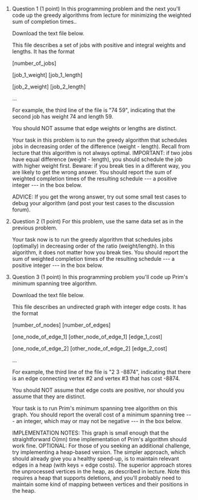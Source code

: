 1. Question 1 (1 point)
    In this programming problem and the next you'll code up the greedy algorithms from lecture for minimizing the weighted sum of completion times..

    Download the text file below.

    This file describes a set of jobs with positive and integral weights and lengths.  It has the format

    [number_of_jobs]

    [job_1_weight] [job_1_length]

    [job_2_weight] [job_2_length]

    ...

    For example, the third line of the file is "74 59", indicating that the second job has weight 74 and length 59.

    You should NOT assume that edge weights or lengths are distinct.

    Your task in this problem is to run the greedy algorithm that schedules jobs in decreasing order of the difference (weight - length).  Recall from lecture that this algorithm is not always optimal.  IMPORTANT: if two jobs have equal difference (weight - length), you should schedule the job with higher weight first.  Beware: if you break ties in a different way, you are likely to get the wrong answer.  You should report the sum of weighted completion times of the resulting schedule --- a positive integer --- in the box below.

    ADVICE: If you get the wrong answer, try out some small test cases to debug your algorithm (and post your test cases to the discussion forum).

2. Question 2 (1 point)
    For this problem, use the same data set as in the previous problem.

    Your task now is to run the greedy algorithm that schedules jobs (optimally) in decreasing order of the ratio (weight/length).  In this algorithm, it does not matter how you break ties.  You should report the sum of weighted completion times of the resulting schedule --- a positive integer --- in the box below.

3. Question 3 (1 point)
    In this programming problem you'll code up Prim's minimum spanning tree algorithm.

    Download the text file below.

    This file describes an undirected graph with integer edge costs.  It has the format

    [number_of_nodes] [number_of_edges]

    [one_node_of_edge_1] [other_node_of_edge_1] [edge_1_cost]

    [one_node_of_edge_2] [other_node_of_edge_2] [edge_2_cost]

    ...

    For example, the third line of the file is "2 3 -8874", indicating that there is an edge connecting vertex #2 and vertex #3 that has cost -8874.

    You should NOT assume that edge costs are positive, nor should you assume that they are distinct.

    Your task is to run Prim's minimum spanning tree algorithm on this graph.  You should report the overall cost of a minimum spanning tree --- an integer, which may or may not be negative --- in the box below.

    IMPLEMENTATION NOTES: This graph is small enough that the straightforward O(mn) time implementation of Prim's algorithm should work fine. OPTIONAL: For those of you seeking an additional challenge, try implementing a heap-based version. The simpler approach, which should already give you a healthy speed-up, is to maintain relevant edges in a heap (with keys = edge costs).  The superior approach stores the unprocessed vertices in the heap, as described in lecture.  Note this requires a heap that supports deletions, and you'll probably need to maintain some kind of mapping between vertices and their positions in the heap.

